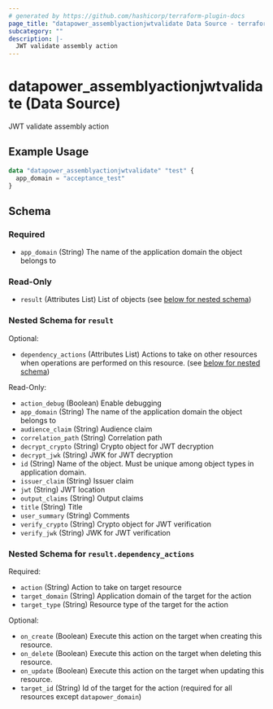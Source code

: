 ```yaml
---
# generated by https://github.com/hashicorp/terraform-plugin-docs
page_title: "datapower_assemblyactionjwtvalidate Data Source - terraform-provider-datapower"
subcategory: ""
description: |-
  JWT validate assembly action
---
```


# datapower_assemblyactionjwtvalidate (Data Source)

JWT validate assembly action

## Example Usage

```terraform
data "datapower_assemblyactionjwtvalidate" "test" {
  app_domain = "acceptance_test"
}
```

<!-- schema generated by tfplugindocs -->
## Schema

### Required

- `app_domain` (String) The name of the application domain the object belongs to

### Read-Only

- `result` (Attributes List) List of objects (see [below for nested schema](#nestedatt--result))

<a id="nestedatt--result"></a>
### Nested Schema for `result`

Optional:

- `dependency_actions` (Attributes List) Actions to take on other resources when operations are performed on this resource. (see [below for nested schema](#nestedatt--result--dependency_actions))

Read-Only:

- `action_debug` (Boolean) Enable debugging
- `app_domain` (String) The name of the application domain the object belongs to
- `audience_claim` (String) Audience claim
- `correlation_path` (String) Correlation path
- `decrypt_crypto` (String) Crypto object for JWT decryption
- `decrypt_jwk` (String) JWK for JWT decryption
- `id` (String) Name of the object. Must be unique among object types in application domain.
- `issuer_claim` (String) Issuer claim
- `jwt` (String) JWT location
- `output_claims` (String) Output claims
- `title` (String) Title
- `user_summary` (String) Comments
- `verify_crypto` (String) Crypto object for JWT verification
- `verify_jwk` (String) JWK for JWT verification

<a id="nestedatt--result--dependency_actions"></a>
### Nested Schema for `result.dependency_actions`

Required:

- `action` (String) Action to take on target resource
- `target_domain` (String) Application domain of the target for the action
- `target_type` (String) Resource type of the target for the action

Optional:

- `on_create` (Boolean) Execute this action on the target when creating this resource.
- `on_delete` (Boolean) Execute this action on the target when deleting this resource.
- `on_update` (Boolean) Execute this action on the target when updating this resource.
- `target_id` (String) Id of the target for the action (required for all resources except `datapower_domain`)
